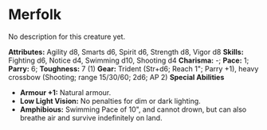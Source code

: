 # Merfolk

No description for this creature yet.

**Attributes:** Agility d8, Smarts d6, Spirit d6, Strength d8, Vigor d8
**Skills:** Fighting d6, Notice d4, Swimming d10, Shooting d4
**Charisma:** -; **Pace:** 1; **Parry:** 6; **Toughness:** 7 (1)
**Gear:** Trident (Str+d6; Reach 1"; Parry +1), heavy crossbow
(Shooting; range 15/30/60; 2d6; AP 2)
**Special Abilities**

- **Armour +1:** Natural armour.
- **Low Light Vision:** No penalties for dim or dark lighting.
- **Amphibious:** Swimming Pace of 10", and cannot drown, but can also
breathe air and survive indefinitely on land.
